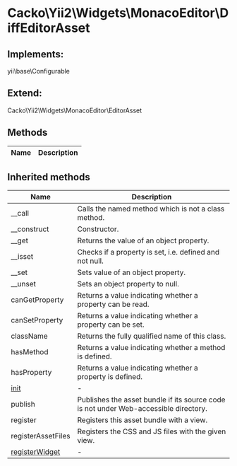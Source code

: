 # Cacko\Yii2\Widgets\MonacoEditor\DiffEditorAsset  



## Implements:
yii\base\Configurable

## Extend:

Cacko\Yii2\Widgets\MonacoEditor\EditorAsset

## Methods

| Name | Description |
|------|-------------|

## Inherited methods

| Name | Description |
|------|-------------|
|__call|Calls the named method which is not a class method.|
|__construct|Constructor.|
|__get|Returns the value of an object property.|
|__isset|Checks if a property is set, i.e. defined and not null.|
|__set|Sets value of an object property.|
|__unset|Sets an object property to null.|
|canGetProperty|Returns a value indicating whether a property can be read.|
|canSetProperty|Returns a value indicating whether a property can be set.|
|className|Returns the fully qualified name of this class.|
|hasMethod|Returns a value indicating whether a method is defined.|
|hasProperty|Returns a value indicating whether a property is defined.|
| [init](https://secure.php.net/manual/en/cacko\yii2\widgets\monacoeditor\editorasset.init.php) | - |
|publish|Publishes the asset bundle if its source code is not under Web-accessible directory.|
|register|Registers this asset bundle with a view.|
|registerAssetFiles|Registers the CSS and JS files with the given view.|
| [registerWidget](https://secure.php.net/manual/en/cacko\yii2\widgets\monacoeditor\editorasset.registerwidget.php) | - |


